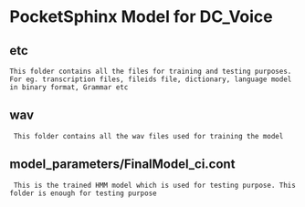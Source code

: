 # PocketSphinx Model for DC_Voice

## etc
``` This folder contains all the files for training and testing purposes. For eg. transcription files, fileids file, dictionary, language model in binary format, Grammar etc ```

## wav
``` This folder contains all the wav files used for training the model```

## model_parameters/FinalModel_ci.cont
``` This is the trained HMM model which is used for testing purpose. This folder is enough for testing purpose``` 